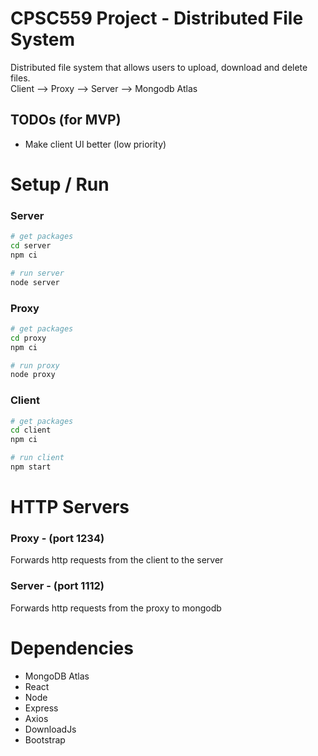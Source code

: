 # CPSC559 Project - Distributed File System

Distributed file system that allows users to upload, download and delete files.  
Client --> Proxy --> Server --> Mongodb Atlas

## TODOs (for MVP)
- Make client UI better (low priority)

# Setup / Run
### Server
```bash
# get packages
cd server
npm ci

# run server
node server
```

### Proxy
```bash
# get packages
cd proxy
npm ci

# run proxy
node proxy
```

### Client
```bash
# get packages
cd client
npm ci

# run client
npm start
```

# HTTP Servers
### Proxy - (port 1234)
Forwards http requests from the client to the server

### Server - (port 1112)
Forwards http requests from the proxy to mongodb

# Dependencies
- MongoDB Atlas
- React
- Node
- Express
- Axios
- DownloadJs
- Bootstrap